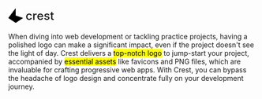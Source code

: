 <picture style = "height:40px; display:flex; flex-direction:row; align-items:center; justify-content:flex-start; gap:5px">
    <source srcset="./dump/svg/light.svg" media="(prefers-color-scheme: dark)">
    <img width="30px" height="30px" src="./dump/svg/dark.svg">
    <p style="font-size:24px; font-weight:500">crest</p>
</picture>

When diving into web development or tackling practice projects, having a polished logo can make a significant impact, even if the project doesn't see the light of day. Crest delivers a <mark>top-notch logo</mark> to jump-start your project, accompanied by <mark>essential assets</mark> like favicons and PNG files, which are invaluable for crafting progressive web apps. With Crest, you can bypass the headache of logo design and concentrate fully on your development journey.
